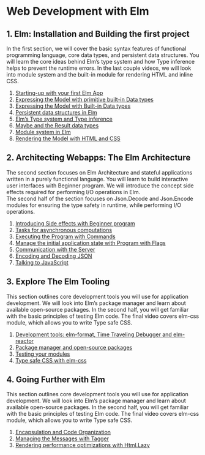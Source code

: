 # Web Development with Elm

## 1. Elm: Installation and Building the first project

In the first section, we will cover the basic syntax features of functional programming language, core data types, and persistent data structures. You will learn the core ideas behind Elm’s type system and how Type inference helps to prevent the runtime errors. In the last couple videos, we will look into module system and the built-in module for rendering HTML and inline CSS.

  1. [Starting-up with your first Elm App](/1-1-starting-up-with-your-first-elm-app/README.md)
  2. [Expressing the Model with primitive built-in Data types](/1-2-expressing-the-model-with-primitive-built-in-data-types/src/Main.elm)
  3. [Expressing the Model with Built-in Data types](/1-3-expressing-the-model-with-built-in-data-types/src/Main.elm)
  4. [Persistent data structures in Elm](/1-4-persistent-data-structures-in-elm/src/Main.elm)
  5. [Elm’s Type system and Type inference](/1-5-elms-type-system-and-type-inference/src/Main.elm)
  6. [Maybe and the Result data types](/1-6-maybe-and-result-data-types/Main.elm)
  7. [Module system in Elm](/1-7-module-system-in-elm/src/Main.elm)
  8. [Rendering the Model with HTML and CSS](/1-8-rendering-the-model-with-html-and-css/src/Main.elm#L28)
  
## 2. Architecting Webapps: The Elm Architecture

The second section focuses on Elm Architecture and stateful applications written in a purely functional language. You will learn to build interactive user interfaces with Beginner program. We will introduce the concept side effects required for performing I/O operations in Elm.  
The second half of the section focuses on Json.Decode and Json.Encode modules for ensuring the type safety in runtime, while performing I/O operations.

  1. [Introducing Side effects with Beginner program](/2-1-introducing-side-effects-with-beginner-program/src/Main.elm)
  2. [Tasks for asynchronous computations](/2-2-tasks-for-asynchronous-computations/README.md)
  3. [Executing the Program with Commands](/2-3-executing-the-program-with-commands/src)  
  4. [Manage the initial application state with Program with Flags](/2-4-manage-the-initial-application-state-with-program-with-flags/src)
  5. [Communication with the Server](/2-5-communication-with-the-server)
  6. [Encoding and Decoding JSON](/2-6-encoding-and-decoding-json)
  7. [Talking to JavaScript](/2-7-talking-to-javascript)
  
## 3. Explore The Elm Tooling

This section outlines core development tools you will use for application development. We will look into Elm’s package manager and learn about available open-source packages. In the second half, you will get familiar with the basic principles of testing Elm code. The final video covers elm-css module, which allows you to write Type safe CSS.

  1. [Development tools: elm-format, Time Traveling Debugger and elm-reactor](/3-1-development-tools-elm-format-time-traveling-debugger-and-elm-reactor/README.md)
  2. [Package manager and open-source packages](/3-2-package-manager-and-open-source-packages/README.md)
  3. [Testing your modules](/3-3-testing-your-modules/tests)
  4. [Type safe CSS with elm-css](/4-4-type-safe-css-with-elm-css/)
  
## 4. Going Further with Elm

This section outlines core development tools you will use for application development. We will look into Elm’s package manager and learn about available open-source packages. In the second half, you will get familiar with the basic principles of testing Elm code. The final video covers elm-css module, which allows you to write Type safe CSS.

  1. [Encapsulation and Code Organization](/4-1-encapsulation-and-code-organization/src/Data)
  2. [Managing the Messages with Tagger](/4-2-managing-the-messages-with-tagger/src/Main.elm#L136)
  3. [Rendering performance optimizations with Html.Lazy](/4-3-rendering-performance-optimizations-with-html-lazy/src/Main.elm#L209)
